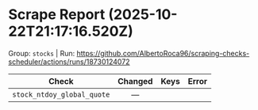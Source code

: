 # Scrape Report (2025-10-22T21:17:16.520Z)

Group: `stocks`  |  Run: https://github.com/AlbertoRoca96/scraping-checks-scheduler/actions/runs/18730124072

| Check | Changed | Keys | Error |
|---|:---:|:--|:--|
| `stock_ntdoy_global_quote` | — |  |  |
